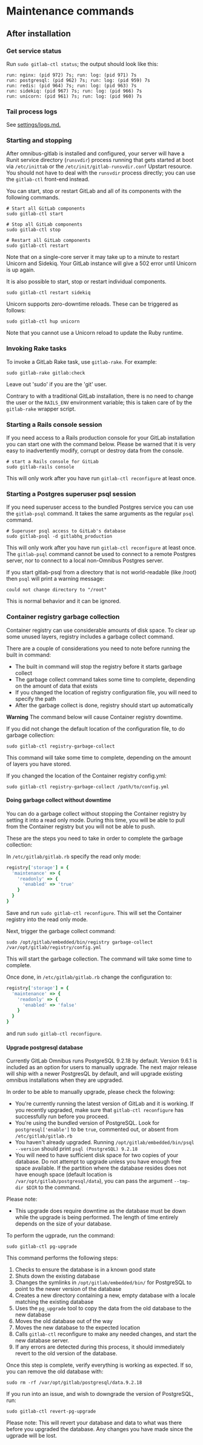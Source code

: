 # Maintenance commands

## After installation

### Get service status

Run `sudo gitlab-ctl status`; the output should look like this:

```
run: nginx: (pid 972) 7s; run: log: (pid 971) 7s
run: postgresql: (pid 962) 7s; run: log: (pid 959) 7s
run: redis: (pid 964) 7s; run: log: (pid 963) 7s
run: sidekiq: (pid 967) 7s; run: log: (pid 966) 7s
run: unicorn: (pid 961) 7s; run: log: (pid 960) 7s
```

### Tail process logs

See [settings/logs.md.](../settings/logs.md)

### Starting and stopping

After omnibus-gitlab is installed and configured, your server will have a Runit
service directory (`runsvdir`) process running that gets started at boot via
`/etc/inittab` or the `/etc/init/gitlab-runsvdir.conf` Upstart resource.  You
should not have to deal with the `runsvdir` process directly; you can use the
`gitlab-ctl` front-end instead.

You can start, stop or restart GitLab and all of its components with the
following commands.

```shell
# Start all GitLab components
sudo gitlab-ctl start

# Stop all GitLab components
sudo gitlab-ctl stop

# Restart all GitLab components
sudo gitlab-ctl restart
```

Note that on a single-core server it may take up to a minute to restart Unicorn
and Sidekiq. Your GitLab instance will give a 502 error until Unicorn is up
again.

It is also possible to start, stop or restart individual components.

```shell
sudo gitlab-ctl restart sidekiq
```

Unicorn supports zero-downtime reloads. These can be triggered as follows:

```shell
sudo gitlab-ctl hup unicorn
```

Note that you cannot use a Unicorn reload to update the Ruby runtime.

### Invoking Rake tasks

To invoke a GitLab Rake task, use `gitlab-rake`. For example:

```shell
sudo gitlab-rake gitlab:check
```

Leave out 'sudo' if you are the 'git' user.

Contrary to with a traditional GitLab installation, there is no need to change
the user or the `RAILS_ENV` environment variable; this is taken care of by the
`gitlab-rake` wrapper script.

### Starting a Rails console session

If you need access to a Rails production console for your GitLab installation
you can start one with the command below. Please be warned that it is very easy
to inadvertently modify, corrupt or destroy data from the console.

```shell
# start a Rails console for GitLab
sudo gitlab-rails console
```

This will only work after you have run `gitlab-ctl reconfigure` at least once.

### Starting a Postgres superuser psql session

If you need superuser access to the bundled Postgres service you can
use the `gitlab-psql` command. It takes the same arguments as the
regular `psql` command.

```shell
# Superuser psql access to GitLab's database
sudo gitlab-psql -d gitlabhq_production
```

This will only work after you have run `gitlab-ctl reconfigure` at
least once. The `gitlab-psql` command cannot be used to connect to a
remote Postgres server, nor to connect to a local non-Omnibus Postgres
server.

If you start gitlab-psql from a directory that is not world-readable
(like /root) then `psql` will print a warning message:

```
could not change directory to "/root"
```

This is normal behavior and it can be ignored.

### Container registry garbage collection

Container registry can use considerable amounts of disk space. To clear up
some unused layers, registry includes a garbage collect command.

There are a couple of considerations you need to note before running the
built in command:

* The built in command will stop the registry before it starts garbage collect
* The garbage collect command takes some time to complete, depending on the
amount of data that exists
* If you changed the location of registry configuration file, you will need to
specify the path
* After the garbage collect is done, registry should start up automatically

**Warning** The command below will cause Container registry downtime.

If you did not change the default location of the configuration file, to do
garbage collection:

```
sudo gitlab-ctl registry-garbage-collect
```

This command will take some time to complete, depending on the amount of
layers you have stored.

If you changed the location of the Container registry config.yml:

```
sudo gitlab-ctl registry-garbage-collect /path/to/config.yml
```

#### Doing garbage collect without downtime

You can do a garbage collect without stopping the Container registry by setting
it into a read only mode. During this time, you will be able to pull from
the Container registry but you will not be able to push.

These are the steps you need to take in order to complete the garbage collection:

In `/etc/gitlab/gitlab.rb` specify the read only mode:

```ruby
registry['storage'] = {
  'maintenance' => {
    'readonly' => {
      'enabled' => 'true'
    }
  }
}
```

Save and run `sudo gitlab-ctl reconfigure`. This will set the Container registry
into the read only mode.

Next, trigger the garbage collect command:

```
sudo /opt/gitlab/embedded/bin/registry garbage-collect /var/opt/gitlab/registry/config.yml
```

This will start the garbage collection. The command will take some time to complete.

Once done, in `/etc/gitlab/gitlab.rb` change the configuration to:

```ruby
registry['storage'] = {
  'maintenance' => {
    'readonly' => {
      'enabled' => 'false'
    }
  }
}
```

and run `sudo gitlab-ctl reconfigure`.

#### Upgrade postgresql database

Currently GitLab Omnibus runs PostgreSQL 9.2.18 by default. Version 9.6.1 is included as an option for users to manually upgrade. The next major release will ship with a newer PostgresQL by default, and will upgrade existing omnibus installations when they are upgraded.

In order to be able to manually upgrade, please check the folowing:
* You're currently running the latest version of GitLab and it is working. If you recently upgraded, make sure that `gitlab-ctl reconfigure` has successfully run before you proceed.
* You're using the bundled version of PostgreSQL. Look for `postgresql['enable']` to be `true`, commented out, or absent from `/etc/gitlab/gitlab.rb`
* You haven't already upgraded. Running `/opt/gitlab/embedded/bin/psql --version` should print `psql (PostgreSQL) 9.2.18`
* You will need to have sufficient disk space for two copies of your database. Do not attempt to upgrade unless you have enough free space available. If the partition where the database resides does not have enough space (default location is `/var/opt/gitlab/postgresql/data`), you can pass the argument `--tmp-dir $DIR` to the command.

Please note:
* This upgrade does require downtime as the database must be down while the upgrade is being performed. The length of time entirely depends on the size of your database.

To perform the ugprade, run the command:

```
sudo gitlab-ctl pg-upgrade
```
This command performs the following steps:
1. Checks to ensure the database is in a known good state
1. Shuts down the existing database
1. Changes the symlinks in `/opt/gitlab/embedded/bin/` for PostgreSQL to point to the newer version of the database
1. Creates a new directory containing a new, empty database with a locale matching the existing database
1. Uses the `pg_upgrade` tool to copy the data from the old database to the new database
1. Moves the old database out of the way
1. Moves the new database to the expected location
1. Calls `gitlab-ctl` reconfigure to make any needed changes, and start the new database server.
1. If any errors are detected during this process, it should immediately revert to the old version of the database.

Once this step is complete, verify everything is working as expected. If so, you can remove the old database with:

```
sudo rm -rf /var/opt/gitlab/postgresql/data.9.2.18
```

If you run into an issue, and wish to downgrade the version of PostgreSQL, run:

```
sudo gitlab-ctl revert-pg-upgrade
```
Please note:
This will revert your database and data to what was there before you upgraded the database. Any changes you have made since the ugprade will be lost.
